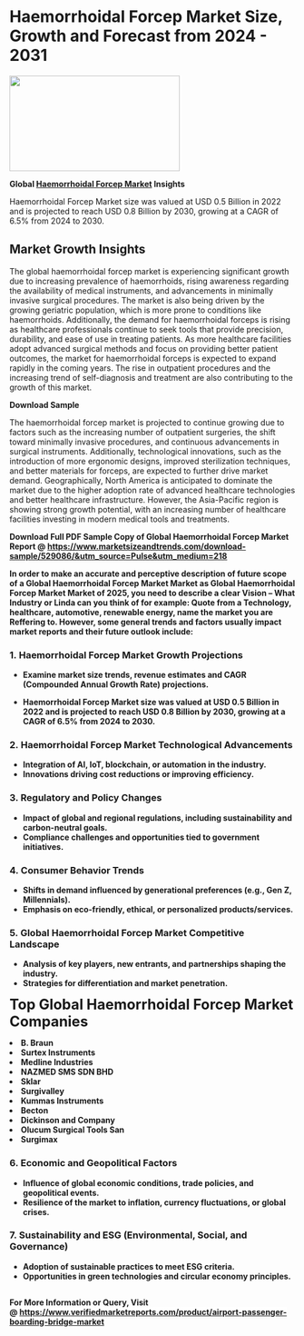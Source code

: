 <H1>Haemorrhoidal Forcep Market Size, Growth and Forecast from 2024 - 2031</H1><img class="aligncenter size-medium wp-image-584254" src="https://thirdeyenews.in/wp-content/uploads/2024/09/Global-Market-Research-300x168.jpeg" alt="" width="300" height="168" /><p><strong>Global&nbsp;<a href="https://www.marketsizeandtrends.com/download-sample/529086/&amp;utm_source=Pulse&amp;utm_medium=218">Haemorrhoidal Forcep Market</a> Insights</strong></p><p>Haemorrhoidal Forcep Market size was valued at USD 0.5 Billion in 2022 and is projected to reach USD 0.8 Billion by 2030, growing at a CAGR of 6.5% from 2024 to 2030.</p><p><h2>Market Growth Insights</h2> <p>The global haemorrhoidal forcep market is experiencing significant growth due to increasing prevalence of haemorrhoids, rising awareness regarding the availability of medical instruments, and advancements in minimally invasive surgical procedures. The market is also being driven by the growing geriatric population, which is more prone to conditions like haemorrhoids. Additionally, the demand for haemorrhoidal forceps is rising as healthcare professionals continue to seek tools that provide precision, durability, and ease of use in treating patients. As more healthcare facilities adopt advanced surgical methods and focus on providing better patient outcomes, the market for haemorrhoidal forceps is expected to expand rapidly in the coming years. The rise in outpatient procedures and the increasing trend of self-diagnosis and treatment are also contributing to the growth of this market.</p> <p><strong>Download Sample</strong></p> <p>The haemorrhoidal forcep market is projected to continue growing due to factors such as the increasing number of outpatient surgeries, the shift toward minimally invasive procedures, and continuous advancements in surgical instruments. Additionally, technological innovations, such as the introduction of more ergonomic designs, improved sterilization techniques, and better materials for forceps, are expected to further drive market demand. Geographically, North America is anticipated to dominate the market due to the higher adoption rate of advanced healthcare technologies and better healthcare infrastructure. However, the Asia-Pacific region is showing strong growth potential, with an increasing number of healthcare facilities investing in modern medical tools and treatments.</p> <p><strong></p><p><span class=""><strong>Download Full PDF Sample Copy of Global Haemorrhoidal Forcep Market Report</strong> @ <a href="https://www.marketsizeandtrends.com/download-sample/529086/&amp;utm_source=Pulse&amp;utm_medium=218" target="_blank">https://www.marketsizeandtrends.com/download-sample/529086/&amp;utm_source=Pulse&amp;utm_medium=218</a></span></p><p>In order to make an accurate and perceptive description of future scope of a Global&nbsp;Haemorrhoidal Forcep Market Market as Global&nbsp;Haemorrhoidal Forcep Market Market of 2025, you need to describe a clear Vision &ndash; What Industry or Linda can you think of for example: Quote from a Technology, healthcare, automotive, renewable energy, name the market you are Reffering to. However, some general trends and factors usually impact market reports and their future outlook include:</p><h3>1.&nbsp;<strong>Haemorrhoidal Forcep Market Growth Projections</strong></h3><ul><li>Examine market size trends, revenue estimates and CAGR (Compounded Annual Growth Rate) projections.</li><li><p>Haemorrhoidal Forcep Market size was valued at USD 0.5 Billion in 2022 and is projected to reach USD 0.8 Billion by 2030, growing at a CAGR of 6.5% from 2024 to 2030.</p></li></ul><h3>2.&nbsp;<strong>Haemorrhoidal Forcep Market Technological Advancements</strong></h3><ul><li>Integration of AI, IoT, blockchain, or automation in the industry.</li><li>Innovations driving cost reductions or improving efficiency.</li></ul><h3>3.&nbsp;<strong>Regulatory and Policy Changes</strong></h3><ul><li>Impact of global and regional regulations, including sustainability and carbon-neutral goals.</li><li>Compliance challenges and opportunities tied to government initiatives.</li></ul><h3>4.&nbsp;<strong>Consumer Behavior Trends</strong></h3><ul><li>Shifts in demand influenced by generational preferences (e.g., Gen Z, Millennials).</li><li>Emphasis on eco-friendly, ethical, or personalized products/services.</li></ul><h3>5.&nbsp;<strong>Global Haemorrhoidal Forcep Market Competitive Landscape</strong></h3><ul><li>Analysis of key players, new entrants, and partnerships shaping the industry.</li><li>Strategies for differentiation and market penetration.</li></ul><p data-pm-slice="1 1 []"><span style="color: inherit; font-family: inherit; font-size: 25px;">Top Global Haemorrhoidal Forcep Market Companies</span></p><div class="" data-test-id=""><p><li>B. Braun</li><li> Surtex Instruments</li><li> Medline Industries</li><li> NAZMED SMS SDN BHD</li><li> Sklar</li><li> Surgivalley</li><li> Kummas Instruments</li><li> Becton</li><li> Dickinson and Company</li><li> Olucum Surgical Tools San</li><li> Surgimax</li></p></div><h3>6.&nbsp;<strong>Economic and Geopolitical Factors</strong></h3><ul><li>Influence of global economic conditions, trade policies, and geopolitical events.</li><li>Resilience of the market to inflation, currency fluctuations, or global crises.</li></ul><h3>7.&nbsp;<strong>Sustainability and ESG (Environmental, Social, and Governance)</strong></h3><ul><li>Adoption of sustainable practices to meet ESG criteria.</li><li>Opportunities in green technologies and circular economy principles.</li></ul><h2><strong style="font-size: 14px;">For More Information or Query, Visit @&nbsp;</strong><a style="background-color: #ffffff; font-size: 14px;" href="https://www.marketsizeandtrends.com/report/haemorrhoidal-forcep-market/" target="_blank">https://www.verifiedmarketreports.com/product/airport-passenger-boarding-bridge-market</a></h2>
